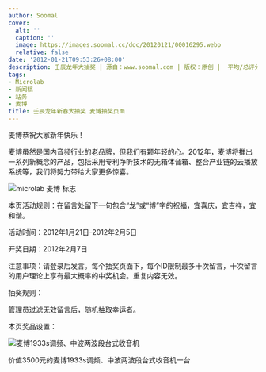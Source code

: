 ```yaml
---
author: Soomal
cover:
  alt: ''
  caption: ''
  image: https://images.soomal.cc/doc/20120121/00016295.webp
  relative: false
date: '2012-01-21T09:53:26+08:00'
description: 壬辰龙年大抽奖 | 源自：www.soomal.com | 版权：原创 |  平均/总评分：09.86/69
tags:
- Microlab
- 新闻稿
- 站务
- 麦博
title: 壬辰龙年新春大抽奖 麦博抽奖页面
---
```


麦博恭祝大家新年快乐！



麦博虽然是国内音频行业的老品牌，但我们有颗年轻的心。2012年，麦博将推出一系列新概念的产品，包括采用专利净听技术的无箱体音箱、整合产业链的云播放系统等，我们将努力带给大家更多惊喜。



![microlab 麦博 标志](https://images.soomal.cc/doc/20091224/00003456.webp)



本页活动规则：在留言处留下一句包含“龙”或“博”字的祝福，宜喜庆，宜吉祥，宜和谐。



活动时间：2012年1月21日-2012年2月5日



开奖日期：2012年2月7日



注意事项：请登录后发言。每个抽奖页面下，每个ID限制最多十次留言，十次留言的用户理论上享有最大概率的中奖机会。重复内容无效。



抽奖规则：



管理员过滤无效留言后，随机抽取幸运者。



本页奖品设置：



![麦博1933s调频、中波两波段台式收音机](https://images.soomal.cc/doc/20120121/00016295.webp)



价值3500元的麦博1933s调频、中波两波段台式收音机一台